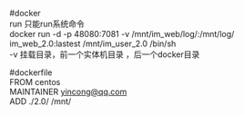#docker   
run 只能run系统命令   
docker run -d -p 48080:7081 -v /mnt/im_web/log/:/mnt/log/ im_web_2.0:lastest /mnt/im_user_2.0 /bin/sh   
-v 挂载目录，前一个实体机目录 ，后一个docker目录

#dockerfile   
FROM centos   
MAINTAINER yincong@qq.com   
ADD ./2.0/ /mnt/    
